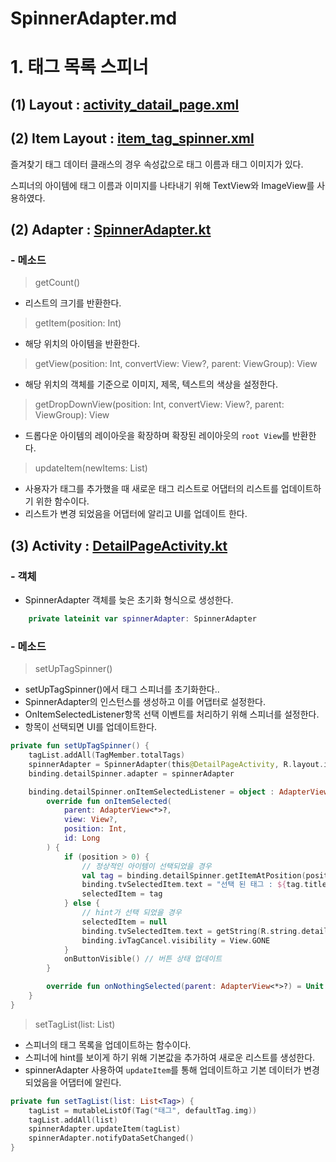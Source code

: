 # SpinnerAdapter.md

# 1. 태그 목록 스피너 

## (1) Layout : [activity_datail_page.xml](https://github.com/nbCampGroup-2-24-01-15/ColorContacts/blob/dev/app/src/main/res/layout/activity_detail_page.xml)

## (2) Item Layout : [item_tag_spinner.xml](https://github.com/nbCampGroup-2-24-01-15/ColorContacts/blob/dev/app/src/main/res/layout/item_tag_spinner.xml)

즐겨찾기 태그 데이터 클래스의 경우 속성값으로 태그 이름과 태그 이미지가 있다. 

스피너의 아이템에 태그 이름과 이미지를 나타내기 위해 TextView와 ImageView를 사용하였다.    

## (2) Adapter : [SpinnerAdapter.kt](https://github.com/nbCampGroup-2-24-01-15/ColorContacts/blob/dev/app/src/main/java/com/example/colorcontacts/ui/detail/SpinnerAdapter.kt)

### - 메소드

> getCount() 
- 리스트의 크기를 반환한다. 

> getItem(position: Int)
- 해당 위치의 아이템을 반환한다. 

> getView(position: Int, convertView: View?, parent: ViewGroup): View
- 해당 위치의 객체를 기준으로 이미지, 제목, 텍스트의 색상을 설정한다. 

> getDropDownView(position: Int, convertView: View?, parent: ViewGroup): View
- 드롭다운 아이템의 레이아웃을 확장하며 확장된 레이아웃의 `root View`를 반환한다. 

> updateItem(newItems: List<Tag>)
- 사용자가 태그를 추가했을 때 새로운 태그 리스트로 어댑터의 리스트를 업데이트하기 위한 함수이다.
- 리스트가 변경 되었음을 어댑터에 알리고 UI를 업데이트 한다. 

## (3) Activity : [DetailPageActivity.kt](https://github.com/nbCampGroup-2-24-01-15/ColorContacts/blob/dev/app/src/main/java/com/example/colorcontacts/ui/main/MainActivity.kt)

### - 객체
- SpinnerAdapter 객체를 늦은 초기화 형식으로 생성한다. 
```kotlin
    private lateinit var spinnerAdapter: SpinnerAdapter
```

### - 메소드
> setUpTagSpinner()
- setUpTagSpinner()에서 태그 스피너를 초기화한다..
- SpinnerAdapter의 인스턴스를 생성하고 이를 어댑터로 설정한다.
- OnItemSelectedListener항목 선택 이벤트를 처리하기 위해 스피너를 설정한다.
- 항목이 선택되면 UI를 업데이트한다. 

```kotlin
private fun setUpTagSpinner() {
    tagList.addAll(TagMember.totalTags)
    spinnerAdapter = SpinnerAdapter(this@DetailPageActivity, R.layout.item_tag_spinner, tagList)
    binding.detailSpinner.adapter = spinnerAdapter

    binding.detailSpinner.onItemSelectedListener = object : AdapterView.OnItemSelectedListener {
        override fun onItemSelected(
            parent: AdapterView<*>?,
            view: View?,
            position: Int,
            id: Long
        ) {
            if (position > 0) {
                // 정상적인 아이템이 선택되었을 경우 
                val tag = binding.detailSpinner.getItemAtPosition(position) as Tag
                binding.tvSelectedItem.text = "선택 된 태그 : ${tag.title}"
                selectedItem = tag
            } else {
                // hint가 선택 되었을 경우 
                selectedItem = null
                binding.tvSelectedItem.text = getString(R.string.detail_spinner_empty_item)
                binding.ivTagCancel.visibility = View.GONE
            }
            onButtonVisible() // 버튼 상태 업데이트 
        }

        override fun onNothingSelected(parent: AdapterView<*>?) = Unit
    }
}
```
>  setTagList(list: List<Tag>)
- 스피너의 태그 목록을 업데이트하는 함수이다.
- 스피너에 hint를 보이게 하기 위해 기본값을 추가하여 새로운 리스트를 생성한다.
- spinnerAdapter 사용하여 `updateItem`를 통해 업데이트하고 기본 데이터가 변경되었음을 어댑터에 알린다.

```kotlin
private fun setTagList(list: List<Tag>) {
    tagList = mutableListOf(Tag("태그", defaultTag.img))
    tagList.addAll(list)
    spinnerAdapter.updateItem(tagList)
    spinnerAdapter.notifyDataSetChanged()
}
```
